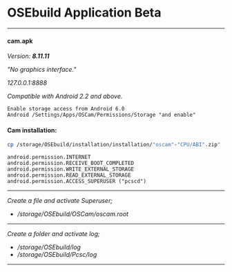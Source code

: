 # OSEbuild Application Beta

---
#### cam.apk 
*Version:* ***8.11.11***

*"No graphics interface."*

*127.0.0.1:8888*

*Compatible with Android 2.2 and above.*
```
Enable storage access from Android 6.0
Android /Settings/Apps/OSCam/Permissions/Storage "and enable"
```
#### Cam installation:

```sh
cp /storage/OSEbuild/installation/installation/"oscam"-"CPU/ABI".zip"
```
```
android.permission.INTERNET
android.permission.RECEIVE_BOOT_COMPLETED
android.permission.WRITE_EXTERNAL_STORAGE
android.permission.READ_EXTERNAL_STORAGE
android.permission.ACCESS_SUPERUSER ("pcscd")
```
---
*Create a file and activate Superuser;*
* */storage/OSEbuild/OSCam/oscam.root*
---
*Create a folder and activate log;*
* */storage/OSEbuild/log*
* */storage/OSEbuild/Pcsc/log*
---
